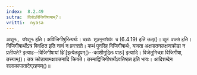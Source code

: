```yaml
---
index:  8.2.49
sutra:  दिवोऽविजिगीषायाम्?।
vritti:  nyasa
---
```


`आद्यूनः, परिद्यूनः` इति। अविजिगीषुरित्यर्थः। `च्छवोः शूडनुनासिके च` (6.4.19) इति ऊठ्()। `द्यूतं वत्र्तते` इति। विजिगीषार्थोऽत्र विवक्षित इति नत्वं न प्रवत्र्तते। कथं पुनरिह विजिगीषार्थः, यावता अक्षपातनलक्षणक्रोडा न प्रतीयते? इत्याह--विजिगीषायां हि`[इत्येतद्रूपम्()--काशीमुद्रितः पाठः] इत्यादि। विजेतुमिच्छा विजिगीषा, तस्याम्()। तत्र क्रोडायामक्षपातनादि क्रियते। तस्माद्विजिगीषार्थेऽवतिष्ठत इति भावः। आदिशब्देन शलाकापातादेग्र्रहणम्()॥
